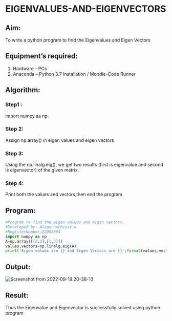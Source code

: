 # EIGENVALUES-AND-EIGENVECTORS
## Aim:
To write a python program to find the Eigenvalues and Eigen Vectors
## Equipment’s required:
1. 	Hardware – PCs
2. 	Anaconda – Python 3.7 Installation / Moodle-Code Runner
## Algorithm:
### Step1 : 
import numpy as np
### Step 2:
Assign np.array() in eigen values and eigen vectors
### Step 3: 
Using the np.linalg.eig(),  we get two results (first is eigenvalue and second is eigenvector) of the given matrix.
### Step 4: 
Print both the values and vectors,then end the program

## Program:
```python
#Program to find the eigen values and eigen vectors.
#Developed by: Alagu nachiyar k
#RegisterNumber:22002084
import numpy as np
A=np.array([[2,2],[1,3]])
values,vectors=np.linalg.eig(A)
print('Eigen values are {} and Eigen Vectors are {}'.format(values,vectors))
```

## Output:
![Screenshot from 2022-09-19 20-38-13](https://user-images.githubusercontent.com/113497340/191050527-4421b067-2746-4f58-ab39-1345162ebac9.png)

## Result:
Thus the Eigenvalue and Eigenvector is successfully solved using python program

